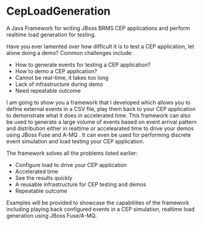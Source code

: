 # CepLoadGeneration
A Java Framework for writing JBoss BRMS CEP applications and perform realtime load generation for testing.

Have you ever lamented over how difficult it is to test a CEP application, let alone doing a demo? 
Common challenges include: 

- How to generate events for testing a CEP application? 
- How to demo a CEP application? 
- Cannot be real-time, it takes too long 
- Lack of infrastructure during demo 
- Need repeatable outcome 

I am going to show you a framework that I developed which allows you to define external events in a CSV file, 
play them back to your CEP application to demonstrate what it does in accelerated time. This framework can 
also be used to generate a large volume of events based on event arrival pattern and distribution either 
in realtime or accelearated time to drive your demos using JBoss Fuse and A-MQ . It can even be used 
for performing discrete event simulation and load testing your CEP application.

The framework solves all the problems listed earlier: 

- Configure load to drive your CEP application
- Accelerated time 
- See the results quickly 
- A reusable infrastructure for CEP testing and demos 
- Repeatable outcome 

Examples will be provided to showcase the capabilities of the framework including playing back configured 
events in a CEP simulation, realtime load generation using JBoss Fuse/A-MQ. 
